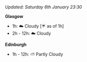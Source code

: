 *Updated: Saturday 6th January 23:30*

**Glasgow**

* 1h: :cloud: Cloudy [:umbrella: as of 1h]
* 2h - 12h: :cloud: Cloudy

**Edinburgh**

* 1h - 12h: :partly_sunny: Partly Cloudy
